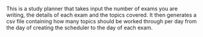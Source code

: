 This is a study planner that takes input the number of exams you are writing, the details of each exam and the topics covered.
It then generates a csv file containing how many topics should be worked through per day from the day of creating the scheduler to  the day of each exam.
